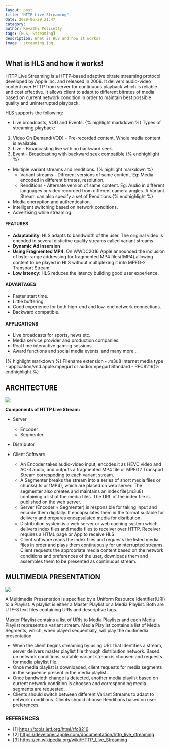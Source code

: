 ```yaml
---
layout: post
title: "HTTP Live Streaming"
date: 2020-06-29 21:47
category: 
author: Revathi Polisetty
tags: [HLS, Streaming]
description: What is HLS and how it works!
image : streaming.jpg
---
```


## What is HLS and how it works!

HTTP Live Streaming is a HTTP-based adaptive bitrate streaming protocol developed by Apple Inc. and released in 2009. It delivers audio-video content over HTTP from server for continuous playback which is reliable and cost effective. It allows client to adapt to different bitrates of media based on current network condition in order to maintain best possible quality and uninterrupted playback.

HLS supports the following:
* Live broadcasts, VOD and Events.
  {% highlight markdown %}
Types of streaming playback:
1. Video On  Demand(VOD) - Pre-recorded content. Whole media content is available.
2. Live - Broadcasting live with no backward seek.
3. Event - Broadcasting with backward seek compatible.{% endhighlight %}
* Multiple variant streams and renditions.
  {% highlight markdown %}
  * Variant streams - Different versions of same content.
  Eg: Media encoded in different bitrates, resolution.
  * Renditions - Alternate version of same content.
  Eg: Audio in different languages or video recorded from different camera angles.
  A Variant Stream can also specify a set of Renditions.{% endhighlight %}
* Media encryption and authentication.
* Intelligent switching based on network conditions.
* Advertising while streaming.

#### FEATURES
* **Adaptability**: HLS adapts to bandwidth of the user. The original video is encoded in several distictive quality streams called variant streams.
*  **Dynamic Ad Insersion**
*  **Using Fragmented MP4**: On WWDC2016 Apple announced the inclusion of byte-range addressing for fragmented MP4 files(fMP4),allowing content to be played in HLS without multiplexing it into MPEG-2 Transport Stream.
*  **Low latency**: HLS reduces the latency building good user experience.

#### ADVANTAGES
* Faster start time.
* Little buffering.
* Good experience for both high-end and low-end network connections.
* Backward compatible.

#### APPLICATIONS
* Live broadcasts for sports, news etc.
* Media service provider and production companies.
* Real time interactive gaming sessions.
* Award functions and social media events.
and many more...

 {% highlight markdown %}
  Filename extension - .m3u8
  Internet media type - application/vnd.apple.mpegurl or audio/mpegurl
  Standard - RFC8216{% endhighlight %}

## ARCHITECTURE

![]({{site.baseurl}}/img/hls/hls_architecture.png)

**Components of HTTP Live Stream:**
* Server
  * Encoder
  * Segmenter
* Distributor
* Client Software

  * An Encoder takes audio-video input, encodes it as HEVC video and AC-3 audio, and outputs a fragmented MP4 file or MPEG2 Transport Stream correspoding to each variant stream.
  * A Segmenter breaks the stream into a series of short media files or chunks(.ts or fMP4), which are placed on web server. The segmenter also creates and maintains an index file(.m3u8) containing a list of the media files. The URL of the index file is published on the web server.
  * Server (Encoder + Segmenter) is responsible for taking input and encode them digitally. It encapsulates them in the format suitable for delivery and prepares encapsulated media for disribution.
  * Distribution system is a web server or web caching system which delivers index files and media files to receiver over HTTP. Receiver requires a HTML page or App to receive HLS.
  * Client software reads the index files and requests the listed media files in order and plays them continuously for uninterrupted streams. Client requests the appropriate media content based on the network conditions and preferences of the user, downloads them and assembles them to be presented as continuous stream. 
  
## MULTIMEDIA PRESENTATION

![]({{site.baseurl}}/img/hls/multimedia_presentation.png)

A Multimedia Presentation is specified by a Uniform Resource Identifier(URI) to a Playlist. A playlist is either a Master Playlist or a Media Playlist. Both are UTF-8 text files containing URIs and descriptive tags.

Master Playlist contains a list of URIs to Media Playlists and each Media Playlist represents a variant stream. Media Playlist contains a list of Media Segments, which, when played sequentially, will play the multimedia presentation.

* When the client begins streaming by using URL that identifies a stream, server delivers master playlist file through distribution network. Based on network conditions, suitable variant stream is choosen and requests for media playlist file.
* Once media playlist is downloaded, client requests for media segments in the sequence present in the media playlist.
* Once bandwidth change is detected, another media playlist based on current network condition is choosen and corresponding media segments are requested.
* Clients should switch between different Variant Streams to adapt to network conditions. Clients should choose Renditions based on user preferences.

### REFERENCES
* [1] <https://tools.ietf.org/html/rfc8216>
* [2] <https://developer.apple.com/documentation/http_live_streaming>
* [3] <https://en.wikipedia.org/wiki/HTTP_Live_Streaming>